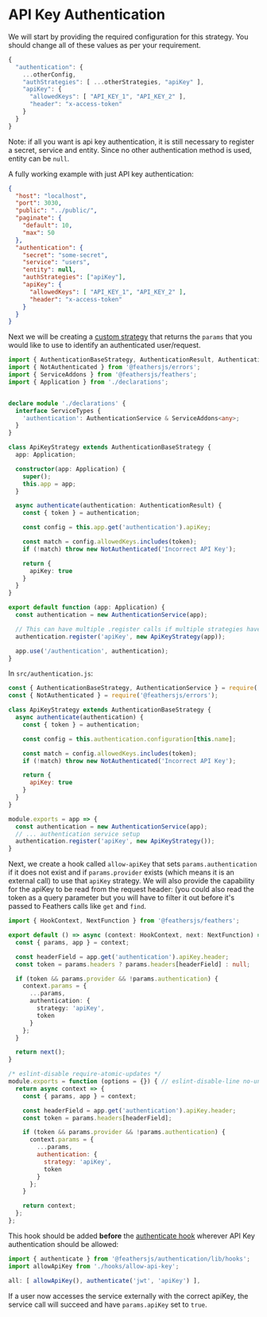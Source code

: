 # API Key Authentication

We will start by providing the required configuration for this strategy. You should change all of these values as per your requirement.

```js
{
  "authentication": {
    ...otherConfig,
    "authStrategies": [ ...otherStrategies, "apiKey" ],
    "apiKey": {
      "allowedKeys": [ "API_KEY_1", "API_KEY_2" ],
      "header": "x-access-token"
    }
  }
}
```

Note: if all you want is api key authentication, it is still necessary to register a secret, service and entity. Since no other authentication method is used, entity can be `null`.

A fully working example with just API key authentication:
```json
{
  "host": "localhost",
  "port": 3030,
  "public": "../public/",
  "paginate": {
    "default": 10,
    "max": 50
  },
  "authentication": {
    "secret": "some-secret",
    "service": "users",
    "entity": null,
    "authStrategies": ["apiKey"],
    "apiKey": {
      "allowedKeys": [ "API_KEY_1", "API_KEY_2" ],
      "header": "x-access-token"
    }
  }
}
```

Next we will be creating a [custom strategy](../../api/authentication/strategy.md) that returns the `params` that you would like to use to identify an authenticated user/request.



<LanguageBlock global-id="ts">

```ts
import { AuthenticationBaseStrategy, AuthenticationResult, AuthenticationService } from '@feathersjs/authentication';
import { NotAuthenticated } from '@feathersjs/errors';
import { ServiceAddons } from '@feathersjs/feathers';
import { Application } from './declarations';


declare module './declarations' {
  interface ServiceTypes {
    'authentication': AuthenticationService & ServiceAddons<any>;
  }
}

class ApiKeyStrategy extends AuthenticationBaseStrategy {
  app: Application;

  constructor(app: Application) {
    super();
    this.app = app;
  }

  async authenticate(authentication: AuthenticationResult) {
    const { token } = authentication;

    const config = this.app.get('authentication').apiKey;

    const match = config.allowedKeys.includes(token);
    if (!match) throw new NotAuthenticated('Incorrect API Key');

    return {
      apiKey: true
    }
  }
}

export default function (app: Application) {
  const authentication = new AuthenticationService(app);

  // This can have multiple .register calls if multiple strategies have been added
  authentication.register('apiKey', new ApiKeyStrategy(app));

  app.use('/authentication', authentication);
}
```

</LanguageBlock>

<LanguageBlock global-id="js">

In `src/authentication.js`:

```js
const { AuthenticationBaseStrategy, AuthenticationService } = require('@feathersjs/authentication');
const { NotAuthenticated } = require('@feathersjs/errors');

class ApiKeyStrategy extends AuthenticationBaseStrategy {
  async authenticate(authentication) {
    const { token } = authentication;

    const config = this.authentication.configuration[this.name];

    const match = config.allowedKeys.includes(token);
    if (!match) throw new NotAuthenticated('Incorrect API Key');

    return {
      apiKey: true
    }
  }
}

module.exports = app => {
  const authentication = new AuthenticationService(app);
  // ... authentication service setup
  authentication.register('apiKey', new ApiKeyStrategy());
}
```

</LanguageBlock>



Next, we create a hook called `allow-apiKey` that sets `params.authentication` if it does not exist and if `params.provider` exists (which means it is an external call) to use that `apiKey` strategy. We will also provide the capability for the apiKey to be read from the request header: (you could also read the token as a query parameter but you will have to filter it out before it's passed to Feathers calls like `get` and `find`.



<LanguageBlock global-id="ts">

```ts
import { HookContext, NextFunction } from '@feathersjs/feathers';

export default () => async (context: HookContext, next: NextFunction) => {
  const { params, app } = context;

  const headerField = app.get('authentication').apiKey.header;
  const token = params.headers ? params.headers[headerField] : null;

  if (token && params.provider && !params.authentication) {
    context.params = {
      ...params,
      authentication: {
        strategy: 'apiKey',
        token
      }
    };
  }

  return next();
}
```

</LanguageBlock>

<LanguageBlock global-id="js">

```js
/* eslint-disable require-atomic-updates */
module.exports = function (options = {}) { // eslint-disable-line no-unused-vars
  return async context => {
    const { params, app } = context;

    const headerField = app.get('authentication').apiKey.header;
    const token = params.headers[headerField];

    if (token && params.provider && !params.authentication) {
      context.params = {
        ...params,
        authentication: {
          strategy: 'apiKey',
          token
        }
      };
    }

    return context;
  };
};
```

</LanguageBlock>



This hook should be added __before__ the [authenticate hook](../../api/authentication/hook.md) wherever API Key authentication should be allowed:

```js
import { authenticate } from '@feathersjs/authentication/lib/hooks';
import allowApiKey from './hooks/allow-api-key';

all: [ allowApiKey(), authenticate('jwt', 'apiKey') ],
```

If a user now accesses the service externally with the correct apiKey, the service call will succeed and have `params.apiKey` set to `true`.

